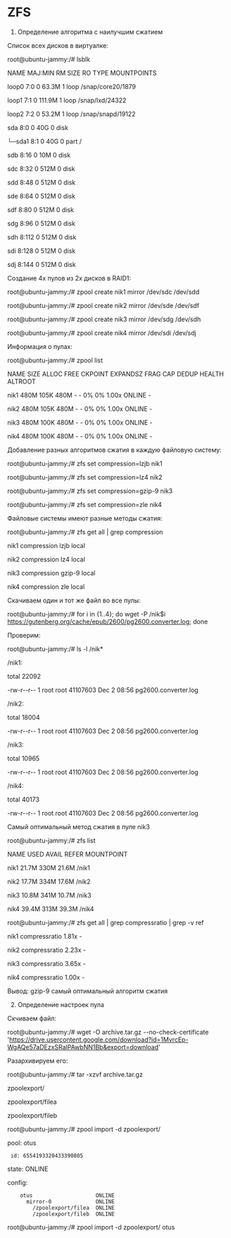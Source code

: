 # ZFS

1. Определение алгоритма  с наилучшим сжатием

Список всех дисков в виртуалке:

root@ubuntu-jammy:/# lsblk

NAME   MAJ:MIN RM   SIZE RO TYPE MOUNTPOINTS

loop0    7:0    0  63.3M  1 loop /snap/core20/1879

loop1    7:1    0 111.9M  1 loop /snap/lxd/24322

loop2    7:2    0  53.2M  1 loop /snap/snapd/19122

sda      8:0    0    40G  0 disk

└─sda1   8:1    0    40G  0 part /

sdb      8:16   0    10M  0 disk

sdc      8:32   0   512M  0 disk

sdd      8:48   0   512M  0 disk

sde      8:64   0   512M  0 disk

sdf      8:80   0   512M  0 disk

sdg      8:96   0   512M  0 disk

sdh      8:112  0   512M  0 disk

sdi      8:128  0   512M  0 disk

sdj      8:144  0   512M  0 disk

Создание 4х пулов из 2х дисков в RAID1:

root@ubuntu-jammy:/# zpool create nik1 mirror /dev/sdc /dev/sdd

root@ubuntu-jammy:/# zpool create nik2 mirror /dev/sde /dev/sdf

root@ubuntu-jammy:/# zpool create nik3 mirror /dev/sdg /dev/sdh

root@ubuntu-jammy:/# zpool create nik4 mirror /dev/sdi /dev/sdj

Информация о пулах:

root@ubuntu-jammy:/# zpool list

NAME   SIZE  ALLOC   FREE  CKPOINT  EXPANDSZ   FRAG    CAP  DEDUP    HEALTH  ALTROOT

nik1   480M   105K   480M        -         -     0%     0%  1.00x    ONLINE  -

nik2   480M   105K   480M        -         -     0%     0%  1.00x    ONLINE  -

nik3   480M   100K   480M        -         -     0%     0%  1.00x    ONLINE  -

nik4   480M   100K   480M        -         -     0%     0%  1.00x    ONLINE  -

Добавление разных алгоритмов сжатия в каждую файловую систему:

root@ubuntu-jammy:/# zfs set compression=lzjb nik1

root@ubuntu-jammy:/# zfs set compression=lz4 nik2

root@ubuntu-jammy:/# zfs set compression=gzip-9 nik3

root@ubuntu-jammy:/# zfs set compression=zle nik4

Файловые системы имеют разные методы сжатия:

root@ubuntu-jammy:/# zfs get all | grep compression

nik1  compression           lzjb                   local

nik2  compression           lz4                    local

nik3  compression           gzip-9                 local

nik4  compression           zle                    local

Скачиваем один и тот же файл во все пулы:

root@ubuntu-jammy:/# for i in {1..4}; do wget -P /nik$i https://gutenberg.org/cache/epub/2600/pg2600.converter.log; done

Проверим:

root@ubuntu-jammy:/# ls -l /nik*

/nik1:

total 22092

-rw-r--r-- 1 root root 41107603 Dec  2 08:56 pg2600.converter.log

/nik2:

total 18004

-rw-r--r-- 1 root root 41107603 Dec  2 08:56 pg2600.converter.log

/nik3:

total 10965

-rw-r--r-- 1 root root 41107603 Dec  2 08:56 pg2600.converter.log

/nik4:

total 40173

-rw-r--r-- 1 root root 41107603 Dec  2 08:56 pg2600.converter.log

Самый оптимальный метод сжатия в пуле nik3

root@ubuntu-jammy:/# zfs list

NAME   USED  AVAIL     REFER  MOUNTPOINT

nik1  21.7M   330M     21.6M  /nik1

nik2  17.7M   334M     17.6M  /nik2

nik3  10.8M   341M     10.7M  /nik3

nik4  39.4M   313M     39.3M  /nik4

root@ubuntu-jammy:/# zfs get all | grep compressratio | grep -v ref

nik1  compressratio         1.81x                  -

nik2  compressratio         2.23x                  -

nik3  compressratio         3.65x                  -

nik4  compressratio         1.00x                  -

Вывод: gzip-9 самый оптимальный алгоритм сжатия

2. Определение настроек пула

Скчиваем файл:

root@ubuntu-jammy:/# wget -O archive.tar.gz --no-check-certificate 'https://drive.usercontent.google.com/download?id=1MvrcEp-WgAQe57aDEzxSRalPAwbNN1Bb&export=download'

Разархивируем его:

root@ubuntu-jammy:/# tar -xzvf archive.tar.gz

zpoolexport/

zpoolexport/filea

zpoolexport/fileb

root@ubuntu-jammy:/# zpool import -d zpoolexport/

   pool: otus

     id: 6554193320433390805

  state: ONLINE

 config:

        otus                    ONLINE
          mirror-0              ONLINE
            /zpoolexport/filea  ONLINE
            /zpoolexport/fileb  ONLINE

root@ubuntu-jammy:/# zpool import -d zpoolexport/ otus
